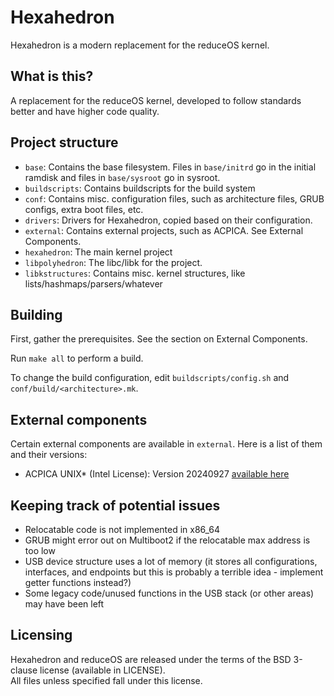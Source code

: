 # Hexahedron
Hexahedron is a modern replacement for the reduceOS kernel.

## What is this?
A replacement for the reduceOS kernel, developed to follow standards better and have higher code quality.

## Project structure
- `base`: Contains the base filesystem. Files in `base/initrd` go in the initial ramdisk and files in `base/sysroot` go in sysroot.
- `buildscripts`: Contains buildscripts for the build system
- `conf`: Contains misc. configuration files, such as architecture files, GRUB configs, extra boot files, etc.
- `drivers`: Drivers for Hexahedron, copied based on their configuration.
- `external`: Contains external projects, such as ACPICA. See External Components.
- `hexahedron`: The main kernel project
- `libpolyhedron`: The libc/libk for the project.
- `libkstructures`: Contains misc. kernel structures, like lists/hashmaps/parsers/whatever

## Building
First, gather the prerequisites. See the section on External Components.

Run `make all` to perform a build.

To change the build configuration, edit `buildscripts/config.sh` and `conf/build/<architecture>.mk`.

## External components
Certain external components are available in `external`. Here is a list of them and their versions:
- ACPICA UNIX* (Intel License): Version 20240927 [available here](https://www.intel.com/content/www/us/en/developer/topic-technology/open/acpica/download.html)

## Keeping track of potential issues
- Relocatable code is not implemented in x86_64
- GRUB might error out on Multiboot2 if the relocatable max address is too low
- USB device structure uses a lot of memory (it stores all configurations, interfaces, and endpoints but this is probably a terrible idea - implement getter functions instead?)
- Some legacy code/unused functions in the USB stack (or other areas) may have been left

## Licensing

Hexahedron and reduceOS are released under the terms of the BSD 3-clause license (available in LICENSE).\
All files unless specified fall under this license.
